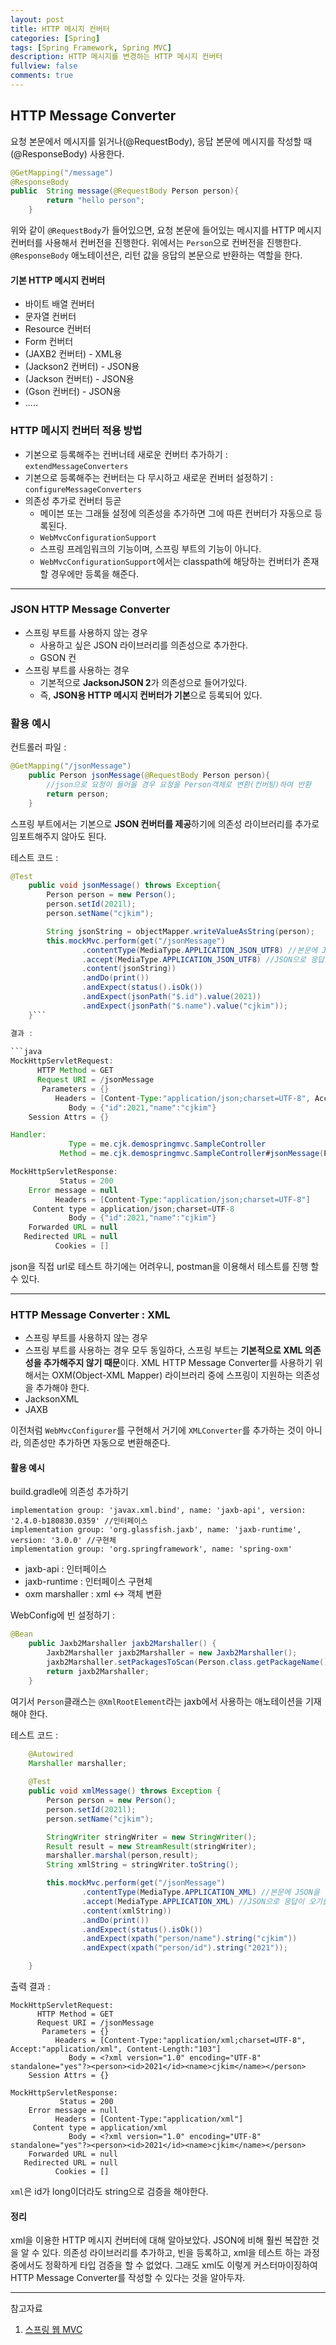 ```yaml
---
layout: post
title: HTTP 메시지 컨버터
categories: [Spring]
tags: [Spring Framework, Spring MVC]
description: HTTP 메시지를 변경하는 HTTP 메시지 컨버터
fullview: false
comments: true
---
```


## HTTP Message Converter
요청 본문에서 메시지를 읽거나(@RequestBody), 응답 본문에 메시지를 작성할 때(@ResponseBody) 사용한다.

```java
@GetMapping("/message")
@ResponseBody
public  String message(@RequestBody Person person){
        return "hello person";
    }
```


위와 같이 `@RequestBody`가 들어있으면, 요청 본문에 들어있는 메시지를 HTTP 메시지 컨버터를 사용해서 컨버전을 진행한다. 위에서는 `Person`으로 컨버전을 진행한다.  
`@ResponseBody` 애노테이션은, 리턴 값을 응답의 본문으로 반환하는 역할을 한다.

#### 기본 HTTP 메시지 컨버터
* 바이트 배열 컨버터
* 문자열 컨버터
* Resource 컨버터
* Form 컨버터
* (JAXB2 컨버터) - XML용
* (Jackson2 컨버터) - JSON용
* (Jackson 컨버터) - JSON용
* (Gson 컨버터) - JSON용
* .....

### HTTP 메시지 컨버터 적용 방법
* 기본으로 등록해주는 컨버너테 새로운 컨버터 추가하기 : `extendMessageConverters`
* 기본으로 등록해주는 컨버터는 다 무시하고 새로운 컨버터 설정하기 : `configureMessageConverters`
* 의존성 추가로 컨버터 등곧
	* 메이븐 또는 그래들 설정에 의존성을 추가하면 그에 따른 컨버터가 자동으로 등록된다.
	* `WebMvcConfigurationSupport`
	* 스프링 프레임워크의 기능이며, 스프링 부트의 기능이 아니다.
	* `WebMvcConfigurationSupport`에서는 classpath에 해당하는 컨버터가 존재할 경우에만 등록을 해준다.

***

### JSON HTTP Message Converter
* 스프링 부트를 사용하지 않는 경우
	* 사용하고 싶은 JSON 라이브러리를 의존성으로 추가한다.
	* GSON 컨
* 스프링 부트를 사용하는 경우
	* 기본적으로 **JacksonJSON 2**가 의존성으로 들어가있다.
	* 즉, **JSON용 HTTP 메시지 컨버터가 기본**으로 등록되어 있다.


### 활용 예시

컨트롤러 파일 : 
```java
@GetMapping("/jsonMessage")
    public Person jsonMessage(@RequestBody Person person){
        //json으로 요청이 들어올 경우 요청을 Person객체로 변환(컨버팅)하여 반환
        return person;
    }
```
스프링 부트에서는 기본으로 **JSON 컨버터를 제공**하기에 의존성 라이브러리를 추가로 임포트해주지 않아도 된다.

테스트 코드 : 

```java
@Test
    public void jsonMessage() throws Exception{
        Person person = new Person();
        person.setId(2021l);
        person.setName("cjkim");

        String jsonString = objectMapper.writeValueAsString(person);
        this.mockMvc.perform(get("/jsonMessage")
                .contentType(MediaType.APPLICATION_JSON_UTF8) //본문에 JSON을 담아서 보낸다.
                .accept(MediaType.APPLICATION_JSON_UTF8) //JSON으로 응답이 오기를 바란다.
                .content(jsonString))
                .andDo(print())
                .andExpect(status().isOk())
                .andExpect(jsonPath("$.id").value(2021))
                .andExpect(jsonPath("$.name").value("cjkim"));
    }```

결과 :
 
```java
MockHttpServletRequest:
      HTTP Method = GET
      Request URI = /jsonMessage
       Parameters = {}
          Headers = [Content-Type:"application/json;charset=UTF-8", Accept:"application/json;charset=UTF-8", Content-Length:"26"]
             Body = {"id":2021,"name":"cjkim"}
    Session Attrs = {}

Handler:
             Type = me.cjk.demospringmvc.SampleController
           Method = me.cjk.demospringmvc.SampleController#jsonMessage(Person)

MockHttpServletResponse:
           Status = 200
    Error message = null
          Headers = [Content-Type:"application/json;charset=UTF-8"]
     Content type = application/json;charset=UTF-8
             Body = {"id":2021,"name":"cjkim"}
    Forwarded URL = null
   Redirected URL = null
          Cookies = []
```

json을 직접 url로 테스트 하기에는 어려우니, postman을 이용해서 테스트를 진행 할 수 있다.

***

### HTTP Message Converter : XML

* 스프링 부트를 사용하지 않는 경우  
* 스프링 부트를 사용하는 경우 
모두 동일하다, 스프링 부트는 **기본적으로 XML 의존성을 추가해주지 않기 때문**이다. XML HTTP Message Converter를 사용하기 위해서는 OXM(Object-XML Mapper) 라이브러리 중에 스프링이 지원하는 의존성을 추가해야 한다.
* JacksonXML
* JAXB

이전처럼 `WebMvcConfigurer`를 구현해서 거기에 `XMLConverter`를 추가하는 것이 아니라, 의존성만 추가하면 자동으로 변환해준다.


#### 활용 예시

build.gradle에 의존성 추가하기

```
implementation group: 'javax.xml.bind', name: 'jaxb-api', version: '2.4.0-b180830.0359' //인터페이스
implementation group: 'org.glassfish.jaxb', name: 'jaxb-runtime', version: '3.0.0' //구현체
implementation group: 'org.springframework', name: 'spring-oxm'
```
* jaxb-api : 인터페이스
* jaxb-runtime : 인터페이스 구현체
* oxm marshaller : xml <-> 객체 변환

WebConfig에 빈 설정하기 : 

```java
@Bean
    public Jaxb2Marshaller jaxb2Marshaller() {
        Jaxb2Marshaller jaxb2Marshaller = new Jaxb2Marshaller();
        jaxb2Marshaller.setPackagesToScan(Person.class.getPackageName());
        return jaxb2Marshaller;
    }
```
여기서 `Person`클래스는 `@XmlRootElement`라는 jaxb에서 사용하는 애노테이션을 기재해야 한다.

테스트 코드 :

```java
    @Autowired
    Marshaller marshaller;
    
    @Test
    public void xmlMessage() throws Exception {
        Person person = new Person();
        person.setId(2021l);
        person.setName("cjkim");

        StringWriter stringWriter = new StringWriter();
        Result result = new StreamResult(stringWriter);
        marshaller.marshal(person,result);
        String xmlString = stringWriter.toString();

        this.mockMvc.perform(get("/jsonMessage")
                .contentType(MediaType.APPLICATION_XML) //본문에 JSON을 담아서 보낸다.
                .accept(MediaType.APPLICATION_XML) //JSON으로 응답이 오기를 바란다.
                .content(xmlString))
                .andDo(print())
                .andExpect(status().isOk())
                .andExpect(xpath("person/name").string("cjkim"))
                .andExpect(xpath("person/id").string("2021"));

    }
```

출력 결과 : 

```
MockHttpServletRequest:
      HTTP Method = GET
      Request URI = /jsonMessage
       Parameters = {}
          Headers = [Content-Type:"application/xml;charset=UTF-8", Accept:"application/xml", Content-Length:"103"]
             Body = <?xml version="1.0" encoding="UTF-8" standalone="yes"?><person><id>2021</id><name>cjkim</name></person>
    Session Attrs = {}

MockHttpServletResponse:
           Status = 200
    Error message = null
          Headers = [Content-Type:"application/xml"]
     Content type = application/xml
             Body = <?xml version="1.0" encoding="UTF-8" standalone="yes"?><person><id>2021</id><name>cjkim</name></person>
    Forwarded URL = null
   Redirected URL = null
          Cookies = []
```

`xml`은 id가 long이더라도 string으로 검증을 해야한다. 

#### 정리
xml을 이용한 HTTP 메시지 컨버터에 대해 알아보았다. JSON에 비해 훨씬 복잡한 것을 알 수 있다. 의존성 라이브러리를 추가하고, 빈을 등록하고, xml을 테스트 하는 과정중에서도 정확하게 타입 검증을 할 수 없었다. 그래도 xml도 이렇게 커스터마이징하여 HTTP Message Converter를 작성할 수 있다는 것을 알아두자.
 

***
참고자료

1. [스프링 웹 MVC](https://inf.run/dJFi)